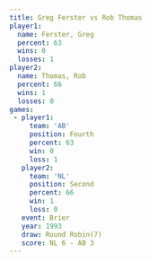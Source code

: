 ```yaml
---
title: Greg Ferster vs Rob Thomas
player1:             
  name: Ferster, Greg
  percent: 63        
  wins: 0            
  losses: 1          
player2:             
  name: Thomas, Rob  
  percent: 66        
  wins: 1            
  losses: 0          
games:
 - player1:          
     team: 'AB'      
     position: Fourth
     percent: 63     
     win: 0          
     loss: 1         
   player2:          
     team: 'NL'      
     position: Second
     percent: 66     
     win: 1          
     loss: 0         
   event: Brier        
   year: 1993          
   draw: Round Robin(7)
   score: NL 6 - AB 3  
---
```

